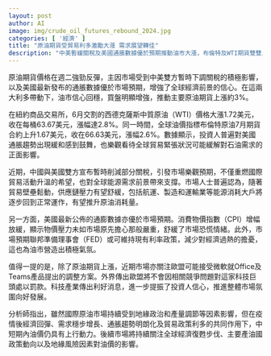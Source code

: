 ```yaml
---
layout: post
author: AI
image: img/crude_oil_futures_rebound_2024.jpg
categories: [ '經濟' ]
title: "原油期貨受貿易利多激勵大漲 需求展望轉佳"
description: "中美暫緩關稅及美國通脹數據優於預期推動油市大漲，布倫特及WTI期貨雙雙上揚逾2%。市場看好全球經濟與能源需求前景，投資信心回穩，後市關注經濟復甦與產油國政策動向。"
---
```

原油期貨價格在週二強勁反彈，主因市場受到中美雙方暫時下調關稅的積極影響，以及美國最新發布的通脹數據優於市場預期，增強了全球經濟前景的信心。在這兩大利多帶動下，油市信心回穩，買盤明顯增強，推動主要原油期貨上漲約3%。

在紐約商品交易所，6月交割的西德克薩斯中質原油（WTI）價格大漲1.72美元，收在每桶63.67美元，漲幅達2.8%。同一時間，全球油價指標布倫特原油7月期貨合約上升1.67美元，收在66.63美元，漲幅2.6%。數據顯示，投資人普遍對美國通脹趨勢出現緩和感到鼓舞，也樂觀看待全球貿易緊張狀況可能緩解對石油需求的正面影響。

近期，中國與美國雙方宣布暫時削減部分關稅，引發市場樂觀預期，不僅重燃國際貿易活動升溫的希望，也對全球能源需求前景帶來支撐。市場人士普遍認為，隨著貿易壁壘鬆動，供應鏈壓力有望舒緩，包括航運、製造和運輸業等能源消耗大戶將逐步回到正常運作，有望推升原油消耗量。

另一方面，美國最新公佈的通膨數據亦優於市場預期。消費物價指數（CPI）增幅放緩，顯示物價壓力未如市場原先擔心那般嚴重，舒緩了市場恐慌情緒。此外，市場預期聯邦準備理事會（FED）或可維持現有利率政策，減少對經濟過熱的擔憂，這也為油市營造出積極氣氛。

值得一提的是，除了原油期貨上漲，近期市場亦關注歐盟可能接受微軟就Office及Teams產品提出的調整方案。外界傳出歐盟將不會因相關競爭問題對這家科技巨頭處以罰款。科技產業傳出利好消息，進一步提振了投資人信心，推進整體市場氛圍向好發展。

分析師指出，雖然國際原油市場持續受到地緣政治和產量調節等因素影響，但在疫情後經濟回彈、需求穩步增長、通脹趨勢明朗化及貿易政策利多的共同作用下，中短期內油價仍具有上行動力。後續市場將持續關注全球經濟復甦步伐、主要產油國政策動向以及地緣風險因素對油價的影響。